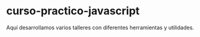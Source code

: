 # curso-practico-javascript
Aquí desarrollamos varios talleres con diferentes herramientas y utilidades.
